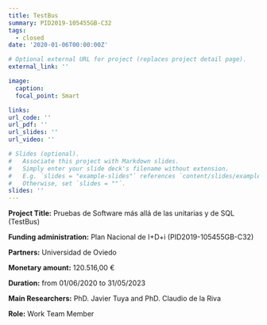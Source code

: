 ```yaml
---
title: TestBus
summary: PID2019-105455GB-C32
tags:
  - closed
date: '2020-01-06T00:00:00Z'

# Optional external URL for project (replaces project detail page).
external_link: ''

image:
  caption: 
  focal_point: Smart

links:
url_code: ''
url_pdf: ''
url_slides: ''
url_video: ''

# Slides (optional).
#   Associate this project with Markdown slides.
#   Simply enter your slide deck's filename without extension.
#   E.g. `slides = "example-slides"` references `content/slides/example-slides.md`.
#   Otherwise, set `slides = ""`.
slides: ''
---
```

**Project Title:** Pruebas de Software más allá de las unitarias y de SQL (TestBus)


**Funding administration:** Plan Nacional de I+D+i (PID2019-105455GB-C32)


**Partners:** Universidad de Oviedo	


**Monetary amount:** 120.516,00 €


**Duration:** from 01/06/2020 to 31/05/2023 


**Main Researchers:** PhD. Javier Tuya and PhD. Claudio de la Riva	


**Role:** Work Team Member

